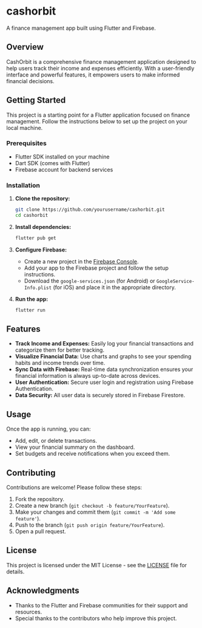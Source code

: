 # cashorbit

A finance management app built using Flutter and Firebase.

## Overview

CashOrbit is a comprehensive finance management application designed to help users track their income and expenses efficiently. With a user-friendly interface and powerful features, it empowers users to make informed financial decisions.

## Getting Started

This project is a starting point for a Flutter application focused on finance management. Follow the instructions below to set up the project on your local machine.

### Prerequisites

- Flutter SDK installed on your machine
- Dart SDK (comes with Flutter)
- Firebase account for backend services

### Installation

1. **Clone the repository:**

   ```bash
   git clone https://github.com/yourusername/cashorbit.git
   cd cashorbit
   ```

2. **Install dependencies:**

   ```bash
   flutter pub get
   ```

3. **Configure Firebase:**
   - Create a new project in the [Firebase Console](https://console.firebase.google.com/).
   - Add your app to the Firebase project and follow the setup instructions.
   - Download the `google-services.json` (for Android) or `GoogleService-Info.plist` (for iOS) and place it in the appropriate directory.

4. **Run the app:**

   ```bash
   flutter run
   ```

## Features

- **Track Income and Expenses:** Easily log your financial transactions and categorize them for better tracking.
- **Visualize Financial Data:** Use charts and graphs to see your spending habits and income trends over time.
- **Sync Data with Firebase:** Real-time data synchronization ensures your financial information is always up-to-date across devices.
- **User Authentication:** Secure user login and registration using Firebase Authentication.
- **Data Security:** All user data is securely stored in Firebase Firestore.

## Usage

Once the app is running, you can:

- Add, edit, or delete transactions.
- View your financial summary on the dashboard.
- Set budgets and receive notifications when you exceed them.

## Contributing

Contributions are welcome! Please follow these steps:

1. Fork the repository.
2. Create a new branch (`git checkout -b feature/YourFeature`).
3. Make your changes and commit them (`git commit -m 'Add some feature'`).
4. Push to the branch (`git push origin feature/YourFeature`).
5. Open a pull request.

## License

This project is licensed under the MIT License - see the [LICENSE](LICENSE) file for details.

## Acknowledgments

- Thanks to the Flutter and Firebase communities for their support and resources.
- Special thanks to the contributors who help improve this project.
